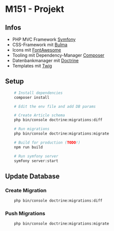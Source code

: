 # M151 - Projekt

## Infos

- PHP MVC Framework [Symfony](https://symfony.com/)
- CSS-Framework mit [Bulma](https://bulma.io/)
- Icons mit [FontAwesome](https://fontawesome.com/)
- Tooling mit Dependency-Manager [Composer](https://getcomposer.org/)
- Datenbankmanager mit [Doctrine](https://www.doctrine-project.org/)
- Templates mit [Twig](https://twig.symfony.com/doc/3.x/)

## Setup

``` bash
    # Install dependencies
    composer install

    # Edit the env file and add DB params

    # Create Article schema
    php bin/console doctrine:migrations:diff

    # Run migrations
    php bin/console doctrine:migrations:migrate

    # Build for production (TODO!)
    npm run build

    # Run symfony server
    symfony server:start
```

## Update Database

### Create Migration

``` bash
    php bin/console doctrine:migrations:diff
```

### Push Migrations

``` bash
    php bin/console doctrine:migrations:migrate
```
